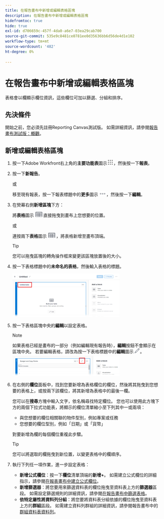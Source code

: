 ```yaml
---
title: 在報告畫布中新增或編輯表格區塊
description: 在報告畫布中新增或編輯表格區塊
hidefromtoc: true
hide: true
exl-id: d706659c-457f-4da0-a6e7-03ea29cab700
source-git-commit: 535e9c8481ce0781ee0d35636bb6d56de4d1e102
workflow-type: tm+mt
source-wordcount: '482'
ht-degree: 0%

---
```


# 在報告畫布中新增或編輯表格區塊

表格會以欄顯示欄位資訊，這些欄位可加以篩選、分組和排序。

## 先決條件

開始之前，您必須先註冊Reporting Canvas測試版。 如需詳細資訊，請參閱[報告畫布測試版：概觀](/help/quicksilver/product-announcements/betas/canvas-dashboards-beta/reporting-canvas-beta-overview.md)。

## 新增或編輯表格區塊

1. 按一下Adobe Workfront右上角的&#x200B;**主要功能表**&#x200B;圖示![](assets/main-menu-icon.png)，然後按一下&#x200B;**報表**。
1. 按一下&#x200B;**新報告**。

   或

   移至現有報表，按一下報表標題中的&#x200B;**更多**&#x200B;圖示![](assets/more-icon-27x15.png)，然後按一下&#x200B;**編輯**。

1. 在熒幕右側&#x200B;**新增區塊**&#x200B;下方：

   將&#x200B;**表格**&#x200B;圖示![](assets/table-icon.png)直接拖曳到畫布上您想要的位置。

   或

   連按兩下&#x200B;**表格**&#x200B;圖示![](assets/table-icon.png)，將表格新增至畫布頂端。

   >[!TIP]
   >
   >您可以拖曳區塊的轉角操作框來變更該區塊放置後的大小。

1. 按一下表格標題中的&#x200B;**未命名的表格**，然後輸入表格的標題。

   ![](assets/table-name-350x142.png)

1. 按一下表格區塊中央的&#x200B;**編輯**&#x200B;以設定表格。

   >[!NOTE]
   >
   >如果表格已經是畫布的一部分（例如編輯現有報告時），**編輯**&#x200B;按鈕不會顯示在區塊中央。 若要編輯表格，請改為按一下表格標題中的&#x200B;**編輯**&#x200B;圖示![](assets/edit-icon.png)。
   >![](assets/edit-icon-table-header-350x71.png)

1. 在右側的&#x200B;**欄位**&#x200B;面板中，找到您要新增為表格欄位的欄位，然後將其拖曳到您想要的表格上，或按兩下該欄位，將其新增為表格中的最後一欄。

   您可以在&#x200B;**搜尋**&#x200B;方塊中輸入文字，依名稱尋找特定欄位。 您也可以使用此方塊下方的兩個下拉式功能表，將顯示的欄位清單縮小至下列其中一或兩項：

   * 與您想要的欄位相關聯的物件型別，例如專案或任務
   * 您想要的欄位型別，例如「日期」或「貨幣」

   對要新增為欄的每個欄位重複此步驟。

   >[!TIP]
   >
   >您可以將選取的欄拖曳到新位置，以變更表格中的欄順序。

1. 執行下列任一項作業，進一步設定表格：

   * **新增公式欄位**：按一下&#x200B;**欄位**&#x200B;清單頂端的&#x200B;**新增+**。 如需建立公式欄位的詳細指示，請參閱[在報表畫布中建立公式欄位](../../../reports-and-dashboards/reporting-canvas/table-blocks/create-formula-field.md)。
   * **新增篩選器**：將您要用來篩選資料表的欄位拖曳至資料表上方的&#x200B;**篩選器**&#x200B;區段。 如需設定篩選規則的詳細資訊，請參閱[在報告畫布中篩選表格](../../../reports-and-dashboards/reporting-canvas/table-blocks/configure-filter-rules-for-table.md)。
   * **依特定屬性將資料列分組**：將您要將資料表分組依據的欄位拖曳至資料表上方的&#x200B;**群組**&#x200B;區段。 如需建立資料列群組的詳細資訊，請參閱報告畫布中的[群組資料表資料列](../../../reports-and-dashboards/reporting-canvas/table-blocks/group-rows-in-table.md)。
